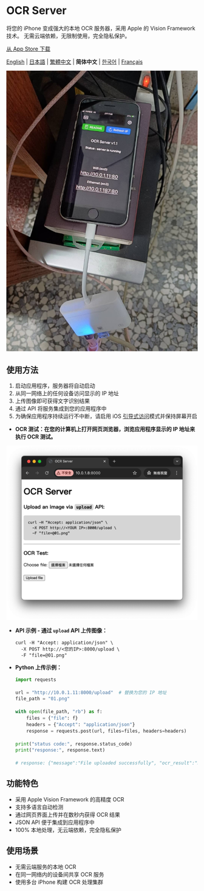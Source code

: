 # OCR Server

将您的 iPhone 变成强大的本地 OCR 服务器，采用 Apple 的 Vision Framework 技术。
无需云端依赖，无限制使用，完全隐私保护。

[从 App Store 下载](https://apps.apple.com/us/app/ocr-server/id6749533041)

[English](README.md) | [日本語](README.ja.md) | [繁體中文](README.zh-TW.md) | **简体中文** | [한국어](README.ko.md) | [Français](README.fr.md)

![image](image.jpg)

## 使用方法

1. 启动应用程序，服务器将自动启动
2. 从同一网络上的任何设备访问显示的 IP 地址
3. 上传图像即可获得文字识别结果
4. 通过 API 将服务集成到您的应用程序中
5. 为确保应用程序持续运行不中断，请启用 iOS [引导式访问](https://support.apple.com/zh-cn/111795)模式并保持屏幕开启

- **OCR 测试：在您的计算机上打开网页浏览器，浏览应用程序显示的 IP 地址来执行 OCR 测试。**

![image2](image2.png)

- **API 示例 - 通过 `upload` API 上传图像：**

  ```
  curl -H "Accept: application/json" \
    -X POST http://<您的IP>:8000/upload \
    -F "file=@01.png"
  ```

- **Python 上传示例：**

  ```python
  import requests

  url = "http://10.0.1.11:8000/upload"  # 替换为您的 IP 地址
  file_path = "01.png"

  with open(file_path, "rb") as f:
      files = {"file": f}
      headers = {"Accept": "application/json"}
      response = requests.post(url, files=files, headers=headers)

  print("status code:", response.status_code)
  print("response:", response.text)

  # response: {"message":"File uploaded successfully", "ocr_result":"Hello World!", "success":true}
  ```


## 功能特色

- 采用 Apple Vision Framework 的高精度 OCR
- 支持多语言自动检测
- 通过网页界面上传并在数秒内获得 OCR 结果
- JSON API 便于集成到应用程序中
- 100% 本地处理，无云端依赖，完全隐私保护


## 使用场景

- 无需云端服务的本地 OCR
- 在同一网络内的设备间共享 OCR 服务
- 使用多台 iPhone 构建 OCR 处理集群
